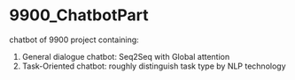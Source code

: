 # 9900_ChatbotPart
chatbot of 9900 project
containing: 
1) General dialogue chatbot: Seq2Seq with Global attention
2) Task-Oriented chatbot: roughly distinguish task type by NLP technology
